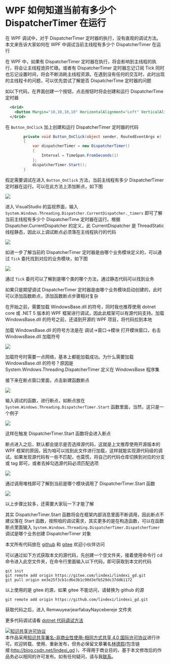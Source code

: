 
# WPF 如何知道当前有多少个 DispatcherTimer 在运行

在 WPF 调试中，对于 DispatcherTimer 定时器的执行，没有直观的调试方法。本文来告诉大家如何在 WPF 中调试当前主线程有多少个 DispatcherTimer 在运行

<!--more-->


<!-- CreateTime:2021/4/27 8:48:17 -->

<!-- 发布 -->

在 WPF 中，如果有 DispatcherTimer 定时器在执行，将会影响到主线程的执行，将会让主线程诡异忙碌。或者有 DispatcherTimer 定时器忘记订阅 Tick 同时也忘记设置时间，将会不断消耗主线程资源。在遇到没有任何的交互时，此时出现的主线程卡的问题，可以优先尝试了解是否 DispatcherTime 定时器的问题

如以下代码，在界面创建一个按钮，点击按钮时将会创建和运行 DispatcherTime 定时器

```xml
  <Grid>
    <Button Margin="10,10,10,10" HorizontalAlignment="Left" VerticalAlignment="Top" Content="按钮" Click="Button_OnClick" />
  </Grid>
```

在 `Button_OnClick` 加上创建和运行 DispatcherTimer 定时器的代码

```csharp
        private void Button_OnClick(object sender, RoutedEventArgs e)
        {
            var dispatcherTimer = new DispatcherTimer()
            {
                Interval = TimeSpan.FromSeconds(1)
            };
            dispatcherTimer.Start();
        }
```

假定需要调试在进入 `Button_OnClick` 方法，当前主线程有多少 DispatcherTimer 定时器在运行。可以在此方法上添加断点，如下图

<!-- ![](image/WPF 如何知道当前有多少个 DispatcherTime 在运行/WPF 如何知道当前有多少个 DispatcherTime 在运行0.png) -->

![](http://image.acmx.xyz/lindexi%2F2021427848391412.jpg)

进入 VisualStudio 的监视界面，输入 `System.Windows.Threading.Dispatcher.CurrentDispatcher._timers` 即可了解当前主线程有多少个 DispatcherTime 定时器在运行。根据 Dispatcher.CurrentDispatcher 的定义，此 CurrentDispatcher 是 ThreadStatic 线程静态，因此以上调试断点必须落在主线程执行的代码

<!-- ![](image/WPF 如何知道当前有多少个 DispatcherTime 在运行/WPF 如何知道当前有多少个 DispatcherTime 在运行1.png) -->

![](http://image.acmx.xyz/lindexi%2F2021427850496549.jpg)

如进一步了解当前的 DispatcherTimer 定时器是由哪个业务模块定义的，可以通过 `Tick` 委托找到对应的业务模块，如下图

<!-- ![](image/WPF 如何知道当前有多少个 DispatcherTime 在运行/WPF 如何知道当前有多少个 DispatcherTime 在运行2.png) -->

![](http://image.acmx.xyz/lindexi%2F202142785269796.jpg)

通过 `Tick` 委托可以了解到是哪个类的哪个方法，通过静态代码可以找到业务

如果只是期望调试 DispatcherTimer 定时器是由哪个业务模块启动创建的，此时可以添加函数断点，添加函数断点步骤相对复杂

在开始之前，需要加载 WindowsBase.dll 的符号，同时我也推荐使用 dotnet core 或 .NET 5 版本的 WPF 框架进行调试，因此此框架可以有源代码支持。加载 WindowsBase.dll 的符号之前，还请到开源的 WPF 项目，将代码拉到本地

加载 WindowsBase.dll 的符号方法是在 调试->窗口->模块 打开模块窗口，右击 WindowsBase.dll 加载符号

<!-- ![](image/WPF 如何知道当前有多少个 DispatcherTime 在运行/WPF 如何知道当前有多少个 DispatcherTime 在运行3.png) -->

![](http://image.acmx.xyz/lindexi%2F202142797477989.jpg)

加载符号时需要一点网络，基本上都能加载成功。为什么需要加载 WindowsBase.dll 的符号？原因是 System.Windows.Threading.DispatcherTimer 定义在 WindowsBase 程序集

接下来在断点窗口里面，点击新建函数断点

<!-- ![](image/WPF 如何知道当前有多少个 DispatcherTime 在运行/WPF 如何知道当前有多少个 DispatcherTime 在运行5.png) -->

![](http://image.acmx.xyz/lindexi%2F20214279105514.jpg)


输入调试的函数，进行断点，如断点放在 `System.Windows.Threading.DispatcherTimer.Start` 函数里面，当然，这只是一个例子

<!-- ![](image/WPF 如何知道当前有多少个 DispatcherTime 在运行/WPF 如何知道当前有多少个 DispatcherTime 在运行6.png) -->

![](http://image.acmx.xyz/lindexi%2F2021427911339141.jpg)

这样在触发 DispatcherTimer.Start 函数将会进入断点

断点进入之后，默认都会提示是否选择源代码，这就是上文推荐使用开源版本的 WPF 框架的原因，因为咱可以找到此文件进行加载，这样就能实现源代码级的调试。如果发现源代码有一些不匹配，也莫慌，将自己的代码仓库切换到对应的分支或 tag 即可，或者去掉勾选源代码必须匹配选项

<!-- ![](image/WPF 如何知道当前有多少个 DispatcherTime 在运行/WPF 如何知道当前有多少个 DispatcherTime 在运行4.png) -->

![](http://image.acmx.xyz/lindexi%2F2021427910175813.jpg)

通过调用堆栈即可了解到当前是哪个模块调用了 DispatcherTimer.Start 函数

<!-- ![](image/WPF 如何知道当前有多少个 DispatcherTime 在运行/WPF 如何知道当前有多少个 DispatcherTime 在运行7.png) -->

![](http://image.acmx.xyz/lindexi%2F2021427912181310.jpg)

以上步骤比较多，还需要大家玩一下才能了解

其实 DispatcherTimer.Start 函数将会在框架内部消息里面不断调用，因此断点不建议落在 Start 函数，按照咱的调试需求，其实更多的是在构造函数，可以在函数断点里面输入 `System.Windows.Threading.DispatcherTimer.DispatcherTimer` 调试是哪个业务创建 DispatcherTimer 对象

本文所有代码放在 [github](https://github.com/lindexi/lindexi_gd/tree/ee3e25f3/RemwuyearjearfabayNaycebereje) 和 [gitee](https://gitee.com/lindexi/lindexi_gd/tree/ee3e25f3/RemwuyearjearfabayNaycebereje) 欢迎小伙伴访问

可以通过如下方式获取本文的源代码，先创建一个空文件夹，接着使用命令行 cd 命令进入此空文件夹，在命令行里面输入以下代码，即可获取到本文的代码

```
git init
git remote add origin https://gitee.com/lindexi/lindexi_gd.git
git pull origin ee3e25f3cb1cd6e3b1c90d3efb529dc37dd61172
```

以上使用的是 gitee 的源，如果 gitee 不能访问，请替换为 github 的源

```
git remote add origin https://github.com/lindexi/lindexi_gd.git
```

获取代码之后，进入 RemwuyearjearfabayNaycebereje 文件夹

更多代码调试请看 [dotnet 代码调试方法](https://blog.lindexi.com/post/dotnet-%E4%BB%A3%E7%A0%81%E8%B0%83%E8%AF%95%E6%96%B9%E6%B3%95.html )





<a rel="license" href="http://creativecommons.org/licenses/by-nc-sa/4.0/"><img alt="知识共享许可协议" style="border-width:0" src="https://licensebuttons.net/l/by-nc-sa/4.0/88x31.png" /></a><br />本作品采用<a rel="license" href="http://creativecommons.org/licenses/by-nc-sa/4.0/">知识共享署名-非商业性使用-相同方式共享 4.0 国际许可协议</a>进行许可。欢迎转载、使用、重新发布，但务必保留文章署名[林德熙](http://blog.csdn.net/lindexi_gd)(包含链接:http://blog.csdn.net/lindexi_gd )，不得用于商业目的，基于本文修改后的作品务必以相同的许可发布。如有任何疑问，请与我[联系](mailto:lindexi_gd@163.com)。